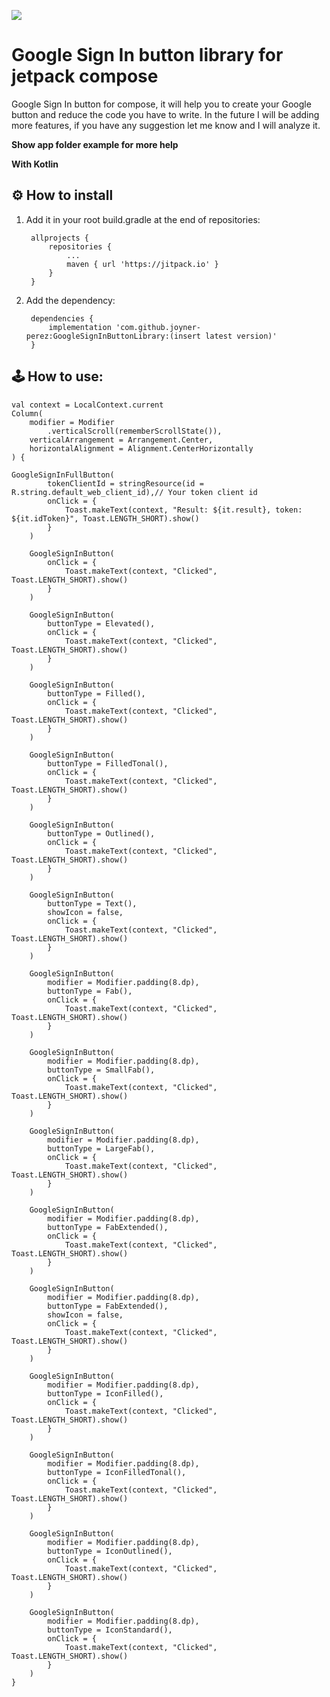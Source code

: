 [![](https://jitpack.io/v/joyner-perez/GoogleSignInButtonLibrary.svg)](https://jitpack.io/#joyner-perez/GoogleSignInButtonLibrary)
# Google Sign In button library for jetpack compose

Google Sign In button for compose, it will help you to create your Google button and reduce the code you have to write.
In the future I will be adding more features, if you have any suggestion let me know and I will analyze it.

**Show app folder example for more help**

**With Kotlin**

⚙️ How to install
--
1. Add it in your root build.gradle at the end of repositories:

		allprojects {
			repositories {
				...
				maven { url 'https://jitpack.io' }
			}
		}

2. Add the dependency:

		dependencies {
			implementation 'com.github.joyner-perez:GoogleSignInButtonLibrary:(insert latest version)'
		}

🕹 How to use:
--
	val context = LocalContext.current
    Column(
        modifier = Modifier
            .verticalScroll(rememberScrollState()),
        verticalArrangement = Arrangement.Center,
        horizontalAlignment = Alignment.CenterHorizontally
    ) {
	
 	GoogleSignInFullButton(
            tokenClientId = stringResource(id = R.string.default_web_client_id),// Your token client id
            onClick = {
                Toast.makeText(context, "Result: ${it.result}, token: ${it.idToken}", Toast.LENGTH_SHORT).show()
            }
        )

        GoogleSignInButton(
            onClick = {
                Toast.makeText(context, "Clicked", Toast.LENGTH_SHORT).show()
            }
        )

        GoogleSignInButton(
            buttonType = Elevated(),
            onClick = {
                Toast.makeText(context, "Clicked", Toast.LENGTH_SHORT).show()
            }
        )

        GoogleSignInButton(
            buttonType = Filled(),
            onClick = {
                Toast.makeText(context, "Clicked", Toast.LENGTH_SHORT).show()
            }
        )

        GoogleSignInButton(
            buttonType = FilledTonal(),
            onClick = {
                Toast.makeText(context, "Clicked", Toast.LENGTH_SHORT).show()
            }
        )

        GoogleSignInButton(
            buttonType = Outlined(),
            onClick = {
                Toast.makeText(context, "Clicked", Toast.LENGTH_SHORT).show()
            }
        )

        GoogleSignInButton(
            buttonType = Text(),
            showIcon = false,
            onClick = {
                Toast.makeText(context, "Clicked", Toast.LENGTH_SHORT).show()
            }
        )

        GoogleSignInButton(
            modifier = Modifier.padding(8.dp),
            buttonType = Fab(),
            onClick = {
                Toast.makeText(context, "Clicked", Toast.LENGTH_SHORT).show()
            }
        )

        GoogleSignInButton(
            modifier = Modifier.padding(8.dp),
            buttonType = SmallFab(),
            onClick = {
                Toast.makeText(context, "Clicked", Toast.LENGTH_SHORT).show()
            }
        )

        GoogleSignInButton(
            modifier = Modifier.padding(8.dp),
            buttonType = LargeFab(),
            onClick = {
                Toast.makeText(context, "Clicked", Toast.LENGTH_SHORT).show()
            }
        )

        GoogleSignInButton(
            modifier = Modifier.padding(8.dp),
            buttonType = FabExtended(),
            onClick = {
                Toast.makeText(context, "Clicked", Toast.LENGTH_SHORT).show()
            }
        )

        GoogleSignInButton(
            modifier = Modifier.padding(8.dp),
            buttonType = FabExtended(),
            showIcon = false,
            onClick = {
                Toast.makeText(context, "Clicked", Toast.LENGTH_SHORT).show()
            }
        )

        GoogleSignInButton(
            modifier = Modifier.padding(8.dp),
            buttonType = IconFilled(),
            onClick = {
                Toast.makeText(context, "Clicked", Toast.LENGTH_SHORT).show()
            }
        )

        GoogleSignInButton(
            modifier = Modifier.padding(8.dp),
            buttonType = IconFilledTonal(),
            onClick = {
                Toast.makeText(context, "Clicked", Toast.LENGTH_SHORT).show()
            }
        )

        GoogleSignInButton(
            modifier = Modifier.padding(8.dp),
            buttonType = IconOutlined(),
            onClick = {
                Toast.makeText(context, "Clicked", Toast.LENGTH_SHORT).show()
            }
        )

        GoogleSignInButton(
            modifier = Modifier.padding(8.dp),
            buttonType = IconStandard(),
            onClick = {
                Toast.makeText(context, "Clicked", Toast.LENGTH_SHORT).show()
            }
        )
    }
